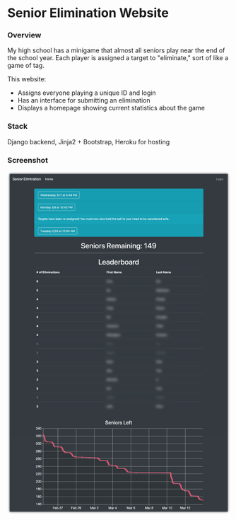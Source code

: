 # Senior Elimination Website

### Overview

My high school has a minigame that almost all seniors play near the end of the school year. Each player is assigned a target to "eliminate," sort of like a game of tag.

This website:
* Assigns everyone playing a unique ID and login
* Has an interface for submitting an elimination
* Displays a homepage showing current statistics about the game

### Stack

Django backend, Jinja2 + Bootstrap, Heroku for hosting

### Screenshot

![Screenshot](screenshot.png)